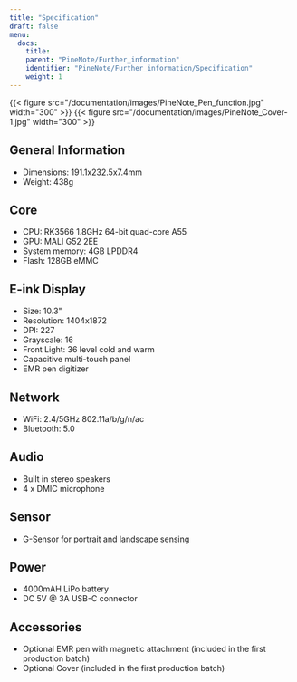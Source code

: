 ```yaml
---
title: "Specification"
draft: false
menu:
  docs:
    title:
    parent: "PineNote/Further_information"
    identifier: "PineNote/Further_information/Specification"
    weight: 1
---
```


{{< figure src="/documentation/images/PineNote_Pen_function.jpg" width="300" >}}
{{< figure src="/documentation/images/PineNote_Cover-1.jpg" width="300" >}}

## General Information

* Dimensions: 191.1x232.5x7.4mm
* Weight: 438g

## Core

* CPU: RK3566 1.8GHz 64-bit quad-core A55
* GPU: MALI G52 2EE
* System memory: 4GB LPDDR4
* Flash: 128GB eMMC

## E-ink Display

* Size: 10.3"
* Resolution: 1404x1872
* DPI: 227
* Grayscale: 16
* Front Light: 36 level cold and warm
* Capacitive multi-touch panel
* EMR pen digitizer

## Network

* WiFi: 2.4/5GHz 802.11a/b/g/n/ac
* Bluetooth: 5.0

## Audio

* Built in stereo speakers
* 4 x DMIC microphone

## Sensor

* G-Sensor for portrait and landscape sensing

## Power

* 4000mAH LiPo battery
* DC 5V @ 3A USB-C connector

## Accessories

* Optional EMR pen with magnetic attachment (included in the first production batch)
* Optional Cover (included in the first production batch)

